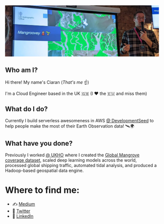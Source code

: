 ![Me talking about Mangroves](./mangroves.jpg)

## Who am I?
Hi there! My name's Ciaran (_That's me_ ☝️)

I'm a Cloud Engineer based in the UK 🇬🇧 (I ❤️ the 🇪🇺 and miss them)

## What do I do?
Currently I build serverless awesomeness in AWS [@ DevelopmentSeed](https://developmentseed.org) to help people make the most of their Earth Observation data! 🛰🌍

## What have you done?

Previously I worked [@ UKHO](https://www.admiralty.co.uk/) where I created the [Global Mangrove coverage dataset](https://medium.com/uk-hydrographic-office/creating-a-global-dataset-using-serverless-applications-and-deep-learning-c4e267fa810c?source=friends_link&sk=37ab5a146ad07c93afa63382fa44ad67), scaled deep learning models across the world, processed global shipping traffic, automated tidal analysis, and produced a Hadoop-based geospatial data engine.

# Where to find me:
* ✍️ [Medium](https://medium.com/@ciaranevans)
* 🦜 [Twitter](https://twitter.com/Ciaran_Evans)
* 🧳 [LinkedIn](https://www.linkedin.com/in/ciaranjevans/)
